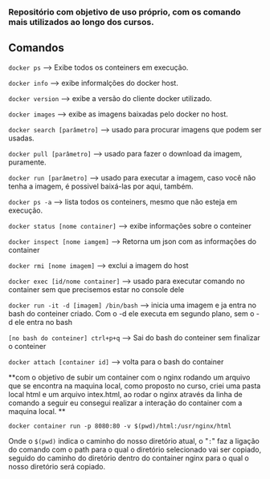 ### Repositório com objetivo de uso próprio, com os comando mais utilizados ao longo dos cursos.

## Comandos

`docker ps` 				--> Exibe todos os conteiners em execução.

`docker info` 				--> exibe informalções do docker host.

`docker version` 				--> exibe a versão do cliente docker utilizado.

`docker images` 				--> exibe as imagens baixadas pelo docker no host.

`docker search [parâmetro]`		--> usado para procurar imagens que podem ser usadas.

`docker pull [parâmetro]`			--> usado para fazer o download da imagem, puramente. 

`docker run [parâmetro]`			--> usado para executar a imagem, caso você não tenha a imagem, é possivel baixá-las por aqui, também.

`docker ps -a`				--> lista todos os conteiners, mesmo que não esteja em execução.

`docker status [nome container]`		--> exibe informações sobre o conteiner

`docker inspect [nome iamgem]`		--> Retorna um json com as informações do container

`docker rmi [nome imagem]`		--> exclui a imagem do host

`docker exec [id/nome container]`		--> usado para executar comando no container sem que precisemos estar no console dele

`docker run -it -d [imagem] /bin/bash`	--> inicia uma imagem e ja entra no bash do conteiner criado. Com o -d ele executa em segundo plano, sem o -d ele entra no bash

`[no bash do conteiner] ctrl+p+q`		--> Sai do bash do conteiner sem finalizar o conteiner

`docker attach [container id]`		--> volta para o bash do container


**com o objetivo de subir um container com o nginx rodando um arquivo que se encontra na maquina local, como proposto no curso, criei uma pasta local html e um arquivo intex.html, ao rodar o nginx através da linha de comando a seguir eu consegui realizar a interação do container com a maquina local. **

```
docker container run -p 8080:80 -v $(pwd)/html:/usr/nginx/html
```

Onde o `$(pwd)` indica o caminho do nosso diretório atual, o "`:`" faz a ligação do comando com o path para o qual o diretório selecionado vai ser copiado, seguido do caminho do diretório dentro do container nginx para o qual o nosso diretório será copiado.
